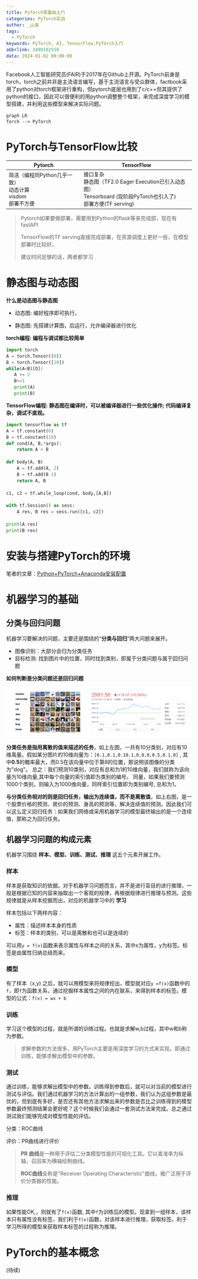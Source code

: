 ```yaml
---
title: PyTorch零基础入门
categories: PyTorch实战
author: _山海
tags:
  - PyTorch
keywords: PyTorch, AI, TensorFlow,PyTorch入门
abbrlink: 1499102559
data: 2024-01-02 00:00:00
---
```


Facebook人工智能研究员(FAIR)于2017年在Github上开源。PyTorch前身是torch，torch之前并非是主流语言编写，基于主流语言与受众群体，factbook采用了python对torch框架进行重构，但pytorch底层也用到了c/c++但其提供了python的接口，因此可以很便利的用python调整整个框架，来完成深度学习的模型搭建，并利用这些模型来解决实际问题。

```mermaid
graph LR
Torch --> PyTorch

```

# PyTorch与TensorFlow比较

| **Pytorch**                                                  | **TensorFlow**                                               |
| ------------------------------------------------------------ | ------------------------------------------------------------ |
| 简洁（编程同Python几乎一致） <br>动态计算<br>visdom<br>部署不方便 | 接口复杂 <br/>静态图（TF2.0 Eager Execution已引入动态图）<br/>Tensorboard (现阶段PyTorch也引入了) <br/>部署方便(TF serving)<br/> |

> Pytorch如果要做部署，需要用到Python的flask等来完成部，现在有fastAPI
>
> TensorFlow的TF serving直接完成部署，在资源调度上更好一些，在模型部署时比较好。
>
> 建议时间足够的话，两者都学习



# 静态图与动态图

**什么是动态图与静态图**

- 动态图: 编好程序即可执行，

- 静态图: 先搭建计算图，后运行，允许编译器进行优化



**torch编程: 编程与调试都比较简单**

```python
import torch
A = torch.Tensor([0])
B = torch.Tensor([10])
while(A<B)[O]:
   A += 2
   B+=1
   print(A)
   print(B)
```

**TensorFlow编程:**  **静态图在编译时，可以被编译器进行一些优化操作; 代码编译复杂，调试不直观。**

```python
import tensorflow as tf
A = tf.constant(0)
B = tf.constant(10)
def cond(A, B,*args):
    return A < B

def body(A, B)
	A = tf.add(A, 2)
	B = tf.add(B 1)
	return A, B

c1, c2 = tf.while_loop(cond, body,[A,B])

with tf.Session() as sess:
	A res, B res = sess.run([c1, c2])

print(A res)
print(B res)
```



# 安装与搭建PyTorch的环境

笔者的文章：[Python+PyTorch+Anaconda安装配置](https://juejin.cn/post/7290494120207319092)





# 机器学习的基础

## 分类与回归问题

机器学习要解决的问题，主要还是围绕的“**分类与回归**”两大问题来展开。

- 图像识别：大部分会归为分类任务
- 目标检测:  找到图片中的位置，同时找到类别，即属于分类问题与属于回归问题



**如何判断是分类问题还是回归问题**

![image-20240102020136582](1.Python+PyTorch+Anaconda安装配置/image-20240102020136582.png)

**分类任务是指用离散的值来描述的任务**，如上左图，一共有10分类别，对应有10维禹量。假如某分图片的10维向量为：`[0.1,0.1,0.10.1,0,0,0,0.5,0.1,0]` , 其中**0.5**的概率最大，而0.5在该向量中位于第8的位置，那说明该图像的分类为"dog"。 总之：我们预测10类别，对应有总和为1的10维向量，我们就称为该向量为10维向量,其中每个向量的索引值即为类别的编号。 同量，如果我们要预测1000个类别，则输入为1000维向量，同样索引位置即为类别编号,  总和为1。



**与分类任务相对的则是回归任务，输出为连续值，而不是离散值**，如上右图，是一个股票价格的预测、房价的预测、身高的预测等，解决连续值的预测。因此我们可以这么定义回归任务：如果我们网络或采用机器学习的模型最终输出的是一个连续值，那称之为回归任务。



## 机器学习问题的构成元素 

机器学习围绕 **样本、模型、训练、测试、推理** 这五个元素开展工作。

### 样本

样本是获取知识的依据。对于机器学习问题而言，并不是进行盲目的进行推理，一般是根据已知的内容来抽取出一个客观的规律，再根据规律进行推理与预测。这些规律就是从样本挖掘而出，对应的机器学习中的 **学习**

样本包括以下两样内容：

- 属性：描述样本本身的性质
- 标签：样本的类别，可以是离散和也可以是连续的

可以用`y = f(x)`函数来表示属性与样本之间的关系，其中x为属性，y为标签。标签是由属性归纳总结而来。

### 模型

有了样本（x,y) 之后，就可以用模型来将规律挖出，模型就对应`y =f(x)`函数中的`f`，即`f`为函数关系，通过挖掘样本属性之间的内在联系，来得到样本的标签。模型的公式：`f(x) = wx + b`

### 训练

学习这个模型的过程，就是所谓的训练过程。也就是求解w,b过程，其中w和b称为参数。

>  求解参数的方法很多，用PyTorch主要是用深度学习的方式来实现。即通过训练，能够求解出模型中的参数。



### 测试

通过训练，能够求解出模型中的参数。训练得到参数后，就可以对当前的模型进行测试与评估。我们通过机器学习的方法计算出的一组参数，我们认为这组参数是最优的，但到底有多好，是否还有其他方法求解出来的参数是否比之训练得到的模型参数最终预测结果会更好呢？这个时候我们会通过一套测试方法来完成。总之通过测试我们能够完成对模型性能的评估。

分类：ROC曲线

评价：PR曲线进行评价

> **PR 曲线**是一种用于评估二分类模型性能的可视化工具。它以查准率为纵轴，召回率为横轴绘制曲线。
>
> **ROC曲线**全称是"Receiver Operating Characteristic"曲线，被广泛用于评价分类器的性能。



### 推理

如果性能OK,，则就有了`f(x)`函数, 其中`f`为训练后的模型。现拿到一组样本，该样本只有属性没有标签，我们利于`f(x)`函数，对该样本进行推理，获取标签。利于学习所得的模型来获取样本标签的过程称为推理。



# PyTorch的基本概念



(待续)









